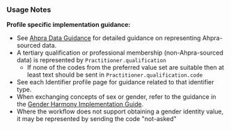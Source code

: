 ### Usage Notes

**Profile specific implementation guidance:**
- See [Ahpra Data Guidance](guidance.html#ahpra-data-guidance) for detailed guidance on representing Ahpra-sourced data.
- A tertiary qualification or professional membership (non-Ahpra-sourced data) is represented by `Practitioner.qualification` 
  - If none of the codes from the preferred value set are suitable then at least text should be sent in `Practitioner.qualification.code`
- See each Identifier profile page for guidance related to that identifier type.
- When exchanging concepts of sex or gender, refer to the guidance in the [Gender Harmony Implementation Guide](http://hl7.org/xprod/ig/uv/gender-harmony/).
- Where the workflow does not support obtaining a gender identity value, it may be represented by sending the code "not-asked"
